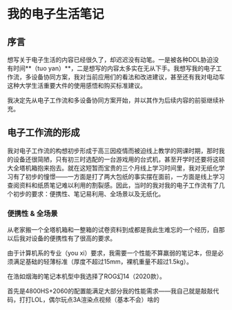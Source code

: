 # 我的电子生活笔记

## 序言

想写关于电子生活的内容已经很久了，却迟迟没有动笔。一是被各种DDL胁迫没有时间**（tuo yan）**，二是想写的内容太多实在无从下手。我想写我的电子工作流，多设备协同方案，我对当前应用们的看法和改进建议，甚至还有我对电动车这种大学生活重要大件的使用感悟和购买标准建议。

我决定先从电子工作流和多设备协同方案开始，并以其作为后续内容的前驱继续补充。

## 电子工作流的形成

我对电子工作流的构想初步形成于高三因疫情而被迫线上教学的网课时期，那时我的设备还很简陋，只有初三时选配的一台游戏用的台式机，甚至开学时还要将这硕大全塔机箱抱来抱去。就在这短暂而宝贵的三个月线上学习时间里，我对无纸化学习有了初步的憧憬——一方面是打了两大包纸的事实摆在面前，一方面是线上学习查阅资料和纸质笔记难以利用的割裂感。因此，当时的我对我的电子工作流有了几个初步的要求：便携性、笔记易利用、全场景以及无纸化。

### 便携性 & 全场景

从老家搬一个全塔机箱和一整箱的试卷资料到成都是我此生难忘的一个经历，自那以后我对设备的便携性有了很高的要求。

由于计算机系的专业（you xi）要求，我需要一个性能不算羸弱的笔记本，但是必须满足基础的轻薄标准（厚度不超过15mm，裸机重量不超过1.5kg）。

在浩如烟海的笔记本机型中我选择了ROG幻14（2020款）。

首先是4800HS+2060的配置能满足大部分我的性能需求——我自己就是敲敲代码，打打LOL，偶尔玩点3A渲染点视频（基本不会）啥的

